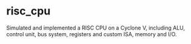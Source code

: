 # risc_cpu
Simulated and implemented a RISC CPU on a Cyclone V, including ALU, control unit, bus system, registers and custom ISA, memory and I/O.
